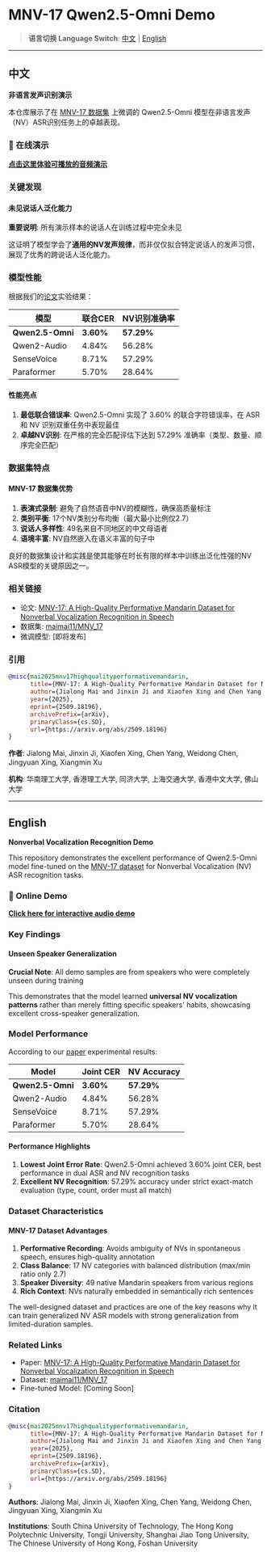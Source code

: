 # MNV-17 Qwen2.5-Omni Demo

> **语言切换 Language Switch**: [中文](#中文) | [English](#english)

---

## 中文

**非语言发声识别演示**

本仓库展示了在 [MNV-17 数据集](https://huggingface.co/datasets/maimai11/MNV_17) 上微调的 Qwen2.5-Omni 模型在非语言发声（NV）ASR识别任务上的卓越表现。

### 🎵 在线演示

**[点击这里体验可播放的音频演示](https://yongaifadian1.github.io/MNV-17-Demo/)**

### 关键发现

#### 未见说话人泛化能力

**重要说明**: 所有演示样本的说话人在训练过程中完全未见

这证明了模型学会了**通用的NV发声规律**，而非仅仅拟合特定说话人的发声习惯，展现了优秀的跨说话人泛化能力。

### 模型性能

根据我们的[论文](https://arxiv.org/abs/2509.18196)实验结果：

| 模型 | 联合CER | NV识别准确率 | 
|------|---------|-------------|
| **Qwen2.5-Omni** | **3.60%** | **57.29%** |
| Qwen2-Audio | 4.84% | 56.28% |
| SenseVoice | 8.71% | 57.29% |
| Paraformer | 5.70% | 28.64% |

#### 性能亮点

1. **最低联合错误率**: Qwen2.5-Omni 实现了 3.60% 的联合字符错误率，在 ASR 和 NV 识别双重任务中表现最佳
2. **卓越NV识别**: 在严格的完全匹配评估下达到 57.29% 准确率（类型、数量、顺序完全匹配）

### 数据集特点

#### MNV-17 数据集优势

1. **表演式录制**: 避免了自然语音中NV的模糊性，确保高质量标注
2. **类别平衡**: 17个NV类别分布均衡（最大最小比例仅2.7）
3. **说话人多样性**: 49名来自不同地区的中文母语者
4. **语境丰富**: NV自然嵌入在语义丰富的句子中

良好的数据集设计和实践是使其能够在时长有限的样本中训练出泛化性强的NV ASR模型的关键原因之一。

### 相关链接

- 论文: [MNV-17: A High-Quality Performative Mandarin Dataset for Nonverbal Vocalization Recognition in Speech](https://arxiv.org/abs/2509.18196)
- 数据集: [maimai11/MNV_17](https://huggingface.co/datasets/maimai11/MNV_17)
- 微调模型: [即将发布]

### 引用

```bibtex
@misc{mai2025mnv17highqualityperformativemandarin,
      title={MNV-17: A High-Quality Performative Mandarin Dataset for Nonverbal Vocalization Recognition in Speech}, 
      author={Jialong Mai and Jinxin Ji and Xiaofen Xing and Chen Yang and Weidong Chen and Jingyuan Xing and Xiangmin Xu},
      year={2025},
      eprint={2509.18196},
      archivePrefix={arXiv},
      primaryClass={cs.SD},
      url={https://arxiv.org/abs/2509.18196}
}
```

**作者**: Jialong Mai, Jinxin Ji, Xiaofen Xing, Chen Yang, Weidong Chen, Jingyuan Xing, Xiangmin Xu

**机构**: 华南理工大学, 香港理工大学, 同济大学, 上海交通大学, 香港中文大学, 佛山大学

---

## English

**Nonverbal Vocalization Recognition Demo**

This repository demonstrates the excellent performance of Qwen2.5-Omni model fine-tuned on the [MNV-17 dataset](https://huggingface.co/datasets/maimai11/MNV_17) for Nonverbal Vocalization (NV) ASR recognition tasks.

### 🎵 Online Demo

**[Click here for interactive audio demo](https://yongaifadian1.github.io/MNV-17-Demo/)**

### Key Findings

#### Unseen Speaker Generalization

**Crucial Note**: All demo samples are from speakers who were completely unseen during training

This demonstrates that the model learned **universal NV vocalization patterns** rather than merely fitting specific speakers' habits, showcasing excellent cross-speaker generalization.

### Model Performance

According to our [paper](https://arxiv.org/abs/2509.18196) experimental results:

| Model | Joint CER | NV Accuracy | 
|-------|-----------|-------------|
| **Qwen2.5-Omni** | **3.60%** | **57.29%** |
| Qwen2-Audio | 4.84% | 56.28% |
| SenseVoice | 8.71% | 57.29% |
| Paraformer | 5.70% | 28.64% |

#### Performance Highlights

1. **Lowest Joint Error Rate**: Qwen2.5-Omni achieved 3.60% joint CER, best performance in dual ASR and NV recognition tasks
2. **Excellent NV Recognition**: 57.29% accuracy under strict exact-match evaluation (type, count, order must all match)

### Dataset Characteristics

#### MNV-17 Dataset Advantages

1. **Performative Recording**: Avoids ambiguity of NVs in spontaneous speech, ensures high-quality annotation
2. **Class Balance**: 17 NV categories with balanced distribution (max/min ratio only 2.7)
3. **Speaker Diversity**: 49 native Mandarin speakers from various regions  
4. **Rich Context**: NVs naturally embedded in semantically rich sentences

The well-designed dataset and practices are one of the key reasons why it can train generalized NV ASR models with strong generalization from limited-duration samples.

### Related Links

- Paper: [MNV-17: A High-Quality Performative Mandarin Dataset for Nonverbal Vocalization Recognition in Speech](https://arxiv.org/abs/2509.18196)
- Dataset: [maimai11/MNV_17](https://huggingface.co/datasets/maimai11/MNV_17)
- Fine-tuned Model: [Coming Soon]

### Citation

```bibtex
@misc{mai2025mnv17highqualityperformativemandarin,
      title={MNV-17: A High-Quality Performative Mandarin Dataset for Nonverbal Vocalization Recognition in Speech}, 
      author={Jialong Mai and Jinxin Ji and Xiaofen Xing and Chen Yang and Weidong Chen and Jingyuan Xing and Xiangmin Xu},
      year={2025},
      eprint={2509.18196},
      archivePrefix={arXiv},
      primaryClass={cs.SD},
      url={https://arxiv.org/abs/2509.18196}
}
```

**Authors**: Jialong Mai, Jinxin Ji, Xiaofen Xing, Chen Yang, Weidong Chen, Jingyuan Xing, Xiangmin Xu

**Institutions**: South China University of Technology, The Hong Kong Polytechnic University, Tongji University, Shanghai Jiao Tong University, The Chinese University of Hong Kong, Foshan University